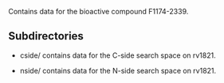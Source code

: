 Contains data for the bioactive compound F1174-2339.

## Subdirectories

- cside/ contains data for the C-side search space on rv1821.

- nside/ contains data for the N-side search space on rv1821.

